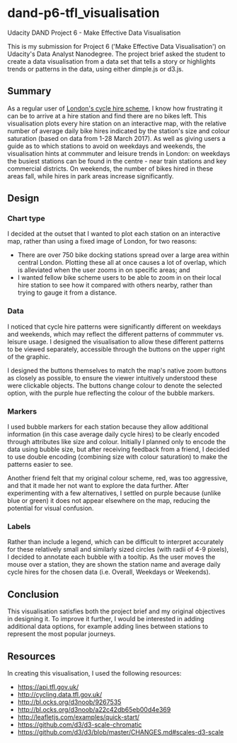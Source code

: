# dand-p6-tfl_visualisation
Udacity DAND Project 6 - Make Effective Data Visualisation

This is my submission for Project 6 ('Make Effective Data Visualisation') on Udacity's Data Analyst Nanodegree. The project brief asked the student to create a data visualisation from a data set that tells a story or highlights trends or patterns in the data, using either dimple.js or d3.js.

## Summary 

As a regular user of [London's cycle hire scheme](https://tfl.gov.uk/modes/cycling/santander-cycles), I know how frustrating it can be to arrive at a hire station and find there are no bikes left. This visualisation plots every hire station on an interactive map, with the relative number of average daily bike hires indicated by the station's size and colour saturation (based on data from 1-28 March 2017). As well as giving users a guide as to which stations to avoid on weekdays and weekends, the visualisation hints at commmuter and leisure trends in London: on weekdays the busiest stations can be found in the centre - near train stations and key commercial districts. On weekends, the number of bikes hired in these areas fall, while hires in park areas increase significantly.

## Design

### Chart type
I decided at the outset that I wanted to plot each station on an interactive map, rather than using a fixed image of London, for two reasons:
- There are over 750 bike docking stations spread over a large area within central London. Plotting these all at once causes a lot of overlap, which is alleviated when the user zooms in on specific areas; and  
- I wanted fellow bike scheme users to be able to zoom in on their local hire station to see how it compared with others nearby, rather than trying to gauge it from a distance.

### Data
I noticed that cycle hire patterns were significantly different on weekdays and weekends, which may reflect the different patterns of commmuter vs. leisure usage. I designed the visualisation to allow these different patterns to be viewed separately, accessible through the buttons on the upper right of the graphic. 

I designed the buttons themselves to match the map's native zoom buttons as closely as possible, to ensure the viewer intuitively understood these were clickable objects. The buttons change colour to denote the selected option, with the purple hue reflecting the colour of the bubble markers.

### Markers
I used bubble markers for each station because they allow additional information (in this case average daily cycle hires) to be clearly encoded through attributes like size and colour. Initially I planned only to encode the data using bubble size, but after receiving feedback from a friend, I decided to use double encoding (combining size with colour saturation) to make the patterns easier to see.

Another friend felt that my original colour scheme, red, was too aggressive, and that it made her not want to explore the data further. After experimenting with a few alternatives, I settled on purple because (unlike blue or green) it does not appear elsewhere on the map, reducing the potential for visual confusion.

### Labels
Rather than include a legend, which can be difficult to interpret accurately for these relatively small and similarly sized circles (with radii of 4-9 pixels), I decided to annotate each bubble with a tooltip. As the user moves the mouse over a station, they are shown the station name and average daily cycle hires for the chosen data (i.e. Overall, Weekdays or Weekends).

## Conclusion

This visualisation satisfies both the project brief and my original objectives in designing it. To improve it further, I would be interested in adding additional data options, for example adding lines between stations to represent the most popular journeys.

## Resources

In creating this visualisation, I used the following resources:

- https://api.tfl.gov.uk/  
- http://cycling.data.tfl.gov.uk/  
- http://bl.ocks.org/d3noob/9267535  
- http://bl.ocks.org/d3noob/a22c42db65eb00d4e369  
- http://leafletjs.com/examples/quick-start/  
- https://github.com/d3/d3-scale-chromatic  
- https://github.com/d3/d3/blob/master/CHANGES.md#scales-d3-scale  